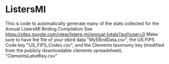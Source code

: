 # ListersMI
This is code to automatically generate many of the stats collected for the Annual ListersMI Birding Compilation
See https://sites.google.com/view/listers-mi/annual-totals?authuser=0
Make sure to have the file of your ebird data "MyEBirdData.csv", the US FIPS Code key "US_FIPS_Codes.csv", and the Clements taxonomy key (modified from the publicly downloadable clements spreadsheet), "ClementsLabelKey.csv"
